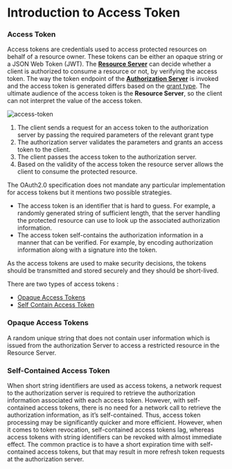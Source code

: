 # Introduction to Access Token

### Access Token
Access tokens are credentials used to access protected resources on behalf of a resource owner. These tokens can be 
either an opaque string or a JSON Web Token (JWT). The [**Resource Server**](insertlink) can decide whether a client is authorized to 
consume a resource or not, by verifying the access token. The way the token endpoint of the [**Authorization Server**](insertlink) is 
invoked and the access token is generated differs based on the [grant type](insertlink). The ultimate audience of the access 
token is the **Resource Server**,  so the client can not interpret the value of the access token.

![access-token](/assets/img/concepts/access-token.png)

1. The client sends a request for an access token to the authorization server by passing the required parameters of the 
   relevant grant type
2. The authorization server validates the parameters and grants an access token to the client.
3. The client passes the access token to the authorization server.
4. Based on the validity of the access token the resource server allows the client to consume the protected resource.


The OAuth2.0 specification does not mandate any particular implementation for access tokens but it mentions two possible
strategies.

- The access token is an identifier that is hard to guess. For example, a randomly generated string of sufficient length,
  that the server handling the protected resource can use to look up the associated authorization information.
- The access token self-contains the authorization information in a manner that can be verified. For example, by 
  encoding authorization information along with a signature into the token.
  
 As the access tokens are used to make security decisions, the tokens should be transmitted and stored securely and 
 they should be short-lived. 
  
  There are two types of access tokens :
  
- [Opaque Access Tokens](#opaque-access-tokens)
- [Self Contain Access Token](#self-contain-access-token)
    
### Opaque Access Tokens
  A random unique string that does not contain user information which is issued from the authorization Server to access 
  a restricted resource in the Resource Server.
  
### Self-Contained Access Token
  When short string identifiers are used as access tokens, a network request to the authorization server is required to 
  retrieve the authorization information associated with each access token. However, with self-contained access tokens, there
  is no need for a network call to retrieve the authorization information, as it’s self-contained. Thus, access token 
  processing may be significantly quicker and more efficient. However, when it comes to token revocation, self-contained 
  access tokens lag, whereas access tokens with string identifiers can be revoked with almost immediate effect. The 
  common practice is to have a short expiration time with self-contained access tokens, but that may result in more 
  refresh token requests at the authorization server.

